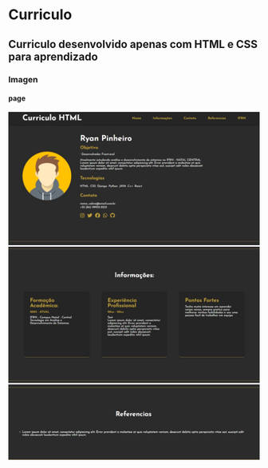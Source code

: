 # Curriculo

## Curriculo desenvolvido apenas com HTML e CSS para aprendizado

### Imagen
#### page
![section](img/01.jpg)
![section](img/02.jpg)
![section](img/03.jpg)